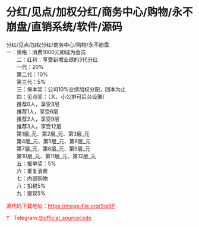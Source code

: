 # 分红/见点/加权分红/商务中心/购物/永不崩盘/直销系统/软件/源码

分红/见点/加权分红/商务中心/购物/永不崩盘<br>一：资格：消费1000元即成为会员<br>　　二：红利：享受新增业绩的3代分红<br>　　一代：20%<br>　　第二代：10%<br>　　第三代：5%<br>　　三：保本奖：公司10%业绩加权分配，回本为止<br>　　四：见点奖：（大、小公排可后台设置）<br>　　推荐0人，享受3层<br>　　推荐1人，享受6层<br>　　推荐2人，享受9层<br>　　推荐3人，享受12层<br>　　第1层_元、第2层_元、第3层_元<br>　　第4层_元、第5层_元、第6层_元<br>　　第7层_元、第8层_元、第9层_元<br>　　第10层_元、第11层_元、第12层_元<br>　　五：报单奖：5%<br>　　六：重复消费<br>　　七：内部购物<br>　　八：扣税5%<br>　　九：提现5%<br>


<p style="color: red;">源代码下载地址：<a href="https://mega-file.org/9qj6P" style="color: red;">https://mega-file.org/9qj6P</a></p><p style="color: red;"><img src="https://cdn-icons-png.flaticon.com/512/2111/2111646.png" alt="Telegram Icon" style="width: 16px; vertical-align: middle; margin-right: 5px;">Telegram:<a href="https://t.me/official_sourcecode" style="color: red;">@official_sourcecode</a></p>